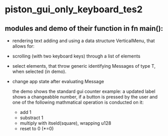 # piston_gui_only_keyboard_tes2
## modules and demo of their function in fn main():
+ rendering text
 adding and using a data structure VerticalMenu, that allows for:
+ scrolling (with two keyboard keys) through a list of elements
+ select elements, that throw generic identifying Messages of type T, when selected (in demo).
+ change app state after evaluating Message <T>
  
  the demo shows the standard gui counter example: a updated label shows a changeabble number, if a button is pressed by the user and one of the following mathmatical operation is conducted on it:
  + add 1
  + substract 1
  + multiply with itseld(square), wrapping u128
  + reset to 0 (*=0)
